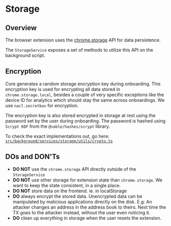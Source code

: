 # Storage

## Overview

The browser extension uses the [chrome.storage](https://developer.chrome.com/docs/extensions/reference/storage/) API for data persistence.

The `StorageService` exposes a set of methods to utilize this API on the background script.

## Encryption

Core generates a random storage encryption key during onboarding. This encryption key is used for encrypting all data stored in `chrome.storage.local`, besides a couple of very specific exceptions like the device ID for analytics which should stay the same across onboardings. We use `nacl.secretbox` for encryption.

The encryption key is also stored encrypted in storage at rest using the password set by the user during onboarding. The password is hashed using `Scrypt KDF` from the `@noble/hashes/scrypt` library.

To check the exact implementations out, go here: [`src/background/services/storage/utils/crypto.ts`](https://github.com/ava-labs/extension-avalanche/blob/main/src/background/services/storage/utils/crypto.ts)

## DOs and DON'Ts

- **DO NOT** use the `chrome.storage` API directly outside of the `StorageService`
- **DO NOT** use other storage for extension state than `chrome.storage`. We want to keep the state consistent, in a single place.
- **DO NOT** store data on the frontend. ie. in localStorage
- **DO** always encrypt the stored data. Unencrypted data can be manipulated by malicious applications directly on the disk. E.g: An attacker changes an address in the address book to theirs. Next time the TX goes to the attacker instead, without the user even noticing it.
- **DO** clean up everything in storage when the user resets the extension.
